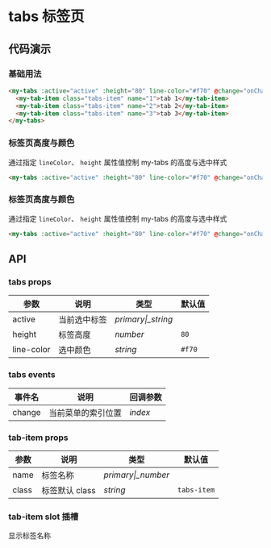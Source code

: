 # tabs 标签页

## 代码演示

### 基础用法

```html
<my-tabs :active="active" :height="80" line-color="#f70" @change="onChange">
  <my-tab-item class="tabs-item" name="1">tab 1</my-tab-item>
  <my-tab-item class="tabs-item" name="2">tab 2</my-tab-item>
  <my-tab-item class="tabs-item" name="3">tab 3</my-tab-item>
</my-tabs>
```

### 标签页高度与颜色

通过指定 `lineColor`、 `height` 属性值控制 my-tabs 的高度与选中样式

```html
<my-tabs :active="active" :height="80" line-color="#f70" @change="onChange"> </my-tabs>
```

### 标签页高度与颜色

通过指定 `lineColor`、 `height` 属性值控制 my-tabs 的高度与选中样式

```html
<my-tabs :active="active" :height="80" line-color="#f70" @change="onChange"> </my-tabs>
```

## API

### tabs props

| 参数       | 说明         | 类型                | 默认值 |
| ---------- | ------------ | ------------------- | ------ |
| active     | 当前选中标签 | _primary\|\_string_ |        |
| height     | 标签高度     | _number_            | `80`   |
| line-color | 选中颜色     | _string_            | `#f70` |

### tabs events

| 事件名 | 说明               | 回调参数 |
| ------ | ------------------ | -------- |
| change | 当前菜单的索引位置 | _index_  |

### tab-item props

| 参数  | 说明           | 类型                | 默认值      |
| ----- | -------------- | ------------------- | ----------- |
| name  | 标签名称       | _primary\|\_number_ |             |
| class | 标签默认 class | _string_            | `tabs-item` |

### tab-item slot 插槽

显示标签名称
